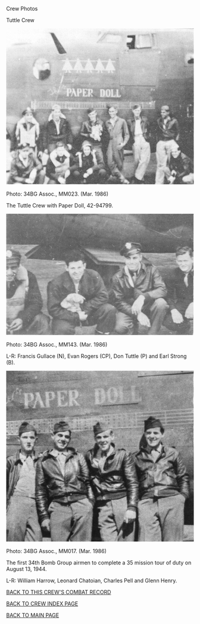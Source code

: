 
Crew Photos






 




Tuttle Crew  
  

![](Tuttle.jpg)  

Photo: 34BG Assoc., MM023. (Mar. 1986\)  

The Tuttle Crew with Paper Doll, 42-94799.  

  

![](Tuttle3.jpg)  

Photo: 34BG Assoc., MM143. (Mar. 1986\)  

L-R: Francis Gullace (N), Evan Rogers (CP), Don Tuttle (P) and Earl Strong (B).  

  

![](Tuttle1.jpg)  

Photo: 34BG Assoc., MM017. (Mar. 1986\)  

The first 34th Bomb Group airmen to complete a 35 mission tour of duty on August 13, 1944\.  

L-R: William Harrow, Leonard Chatoian, Charles Pell and Glenn Henry.  

  

[BACK TO THIS CREW'S COMBAT RECORD](crews/Tuttle.md)  

[BACK TO CREW INDEX PAGE](000crews.md)  

[BACK TO MAIN PAGE](index.html)


